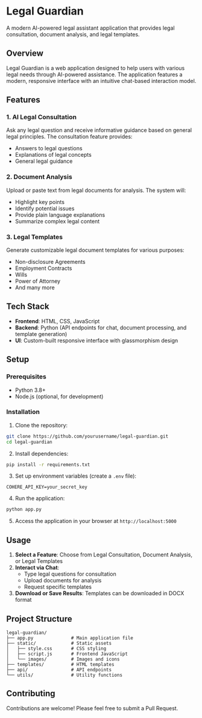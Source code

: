 # Legal Guardian

A modern AI-powered legal assistant application that provides legal consultation, document analysis, and legal templates.

## Overview

Legal Guardian is a web application designed to help users with various legal needs through AI-powered assistance. The application features a modern, responsive interface with an intuitive chat-based interaction model.

## Features

### 1. AI Legal Consultation
Ask any legal question and receive informative guidance based on general legal principles. The consultation feature provides:
- Answers to legal questions
- Explanations of legal concepts
- General legal guidance

### 2. Document Analysis
Upload or paste text from legal documents for analysis. The system will:
- Highlight key points
- Identify potential issues
- Provide plain language explanations
- Summarize complex legal content

### 3. Legal Templates
Generate customizable legal document templates for various purposes:
- Non-disclosure Agreements
- Employment Contracts
- Wills
- Power of Attorney
- And many more

## Tech Stack

- **Frontend**: HTML, CSS, JavaScript
- **Backend**: Python (API endpoints for chat, document processing, and template generation)
- **UI**: Custom-built responsive interface with glassmorphism design

## Setup

### Prerequisites

- Python 3.8+
- Node.js (optional, for development)

### Installation

1. Clone the repository:
```bash
git clone https://github.com/yourusername/legal-guardian.git
cd legal-guardian
```

2. Install dependencies:
```bash
pip install -r requirements.txt
```

3. Set up environment variables (create a `.env` file):
```
COHERE_API_KEY=your_secret_key
```

4. Run the application:
```bash
python app.py
```

5. Access the application in your browser at `http://localhost:5000`

## Usage

1. **Select a Feature**: Choose from Legal Consultation, Document Analysis, or Legal Templates
2. **Interact via Chat**:
   - Type legal questions for consultation
   - Upload documents for analysis
   - Request specific templates
3. **Download or Save Results**: Templates can be downloaded in DOCX format

## Project Structure

```
legal-guardian/
├── app.py              # Main application file
├── static/             # Static assets
│   ├── style.css       # CSS styling
│   ├── script.js       # Frontend JavaScript
│   └── images/         # Images and icons
├── templates/          # HTML templates
├── api/                # API endpoints
└── utils/              # Utility functions
```

## Contributing

Contributions are welcome! Please feel free to submit a Pull Request.
